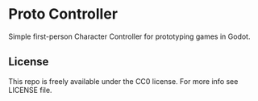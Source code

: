 # Proto Controller
Simple first-person Character Controller for prototyping games in Godot.

## License
This repo is freely available under the CC0 license. For more info see LICENSE file.
